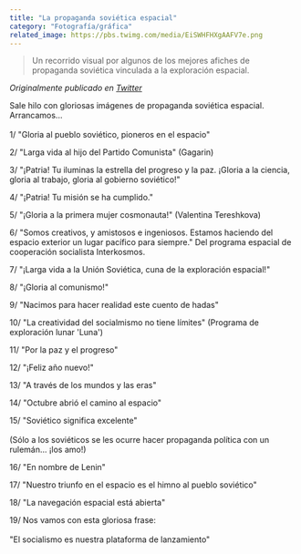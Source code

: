 ```yaml
---
title: "La propaganda soviética espacial"
category: "Fotografía/gráfica"
related_image: https://pbs.twimg.com/media/EiSWHFHXgAAFV7e.png
---
```

> Un recorrido visual por algunos de los mejores afiches de propaganda soviética vinculada a la exploración espacial.

*Originalmente publicado en [Twitter](https://twitter.com/guidodecaso/status/1307335316781576195)*

<div class="card-tweets" dir="auto">
    <p>Sale hilo con gloriosas imágenes de propaganda soviética espacial. Arrancamos...<br />
<br />
<span class="nop nop-start">1/ </span> "Gloria al pueblo soviético, pioneros en el espacio" <span class="entity-image"><a href="https://pbs.twimg.com/media/EiSWHFHXgAAFV7e.png" target="_blank"><img alt="" src="https://pbs.twimg.com/media/EiSWHFHXgAAFV7e.png" data-src="https://pbs.twimg.com/media/EiSWHFHXgAAFV7e.png"></a></span></p>
    <p><span class="nop nop-start">2/ </span> "Larga vida al hijo del Partido Comunista" (Gagarin) <span class="entity-image"><a href="https://pbs.twimg.com/media/EiSWI-tXgAMsMez.jpg" target="_blank"><img alt="" src="https://pbs.twimg.com/media/EiSWI-tXgAMsMez.jpg" data-src="https://pbs.twimg.com/media/EiSWI-tXgAMsMez.jpg"></a></span></p>
    <p><span class="nop nop-start">3/ </span> "¡Patria! Tu iluminas la estrella del progreso y la paz. ¡Gloria a la ciencia, gloria al trabajo, gloria al gobierno soviético!" <span class="entity-image"><a href="https://pbs.twimg.com/media/EiSSwadWsAwTQ5D.jpg" target="_blank"><img alt="" src="https://pbs.twimg.com/media/EiSSwadWsAwTQ5D.jpg" data-src="https://pbs.twimg.com/media/EiSSwadWsAwTQ5D.jpg"></a></span></p>
    <p><span class="nop nop-start">4/ </span> "¡Patria! Tu misión se ha cumplido." <span class="entity-image"><a href="https://pbs.twimg.com/media/EiSTRD0XgAMEFm8.jpg" target="_blank"><img alt="" src="https://pbs.twimg.com/media/EiSTRD0XgAMEFm8.jpg" data-src="https://pbs.twimg.com/media/EiSTRD0XgAMEFm8.jpg"></a></span></p>
    <p><span class="nop nop-start">5/ </span> "¡Gloria a la primera mujer cosmonauta!"  (Valentina Tereshkova) <span class="entity-image"><a href="https://pbs.twimg.com/media/EiSTX1tWAAgSoL0.jpg" target="_blank"><img alt="" src="https://pbs.twimg.com/media/EiSTX1tWAAgSoL0.jpg" data-src="https://pbs.twimg.com/media/EiSTX1tWAAgSoL0.jpg"></a></span></p>
    <p><span class="nop nop-start">6/ </span> "Somos creativos, y amistosos e ingeniosos. Estamos haciendo del espacio exterior un lugar pacífico para siempre." Del programa espacial de cooperación socialista Interkosmos. <span class="entity-image"><a href="https://pbs.twimg.com/media/EiSTg3dXkAAg0IT.jpg" target="_blank"><img alt="" src="https://pbs.twimg.com/media/EiSTg3dXkAAg0IT.jpg" data-src="https://pbs.twimg.com/media/EiSTg3dXkAAg0IT.jpg"></a></span></p>
    <p><span class="nop nop-start">7/ </span> "¡Larga vida a la Unión Soviética, cuna de la exploración espacial!" <span class="entity-image"><a href="https://pbs.twimg.com/media/EiSTw3xX0AEguXk.jpg" target="_blank"><img alt="" src="https://pbs.twimg.com/media/EiSTw3xX0AEguXk.jpg" data-src="https://pbs.twimg.com/media/EiSTw3xX0AEguXk.jpg"></a></span></p>
    <p><span class="nop nop-start">8/ </span> "¡Gloria al comunismo!" <span class="entity-image"><a href="https://pbs.twimg.com/media/EiSUevKWkAQH3HF.jpg" target="_blank"><img alt="" src="https://pbs.twimg.com/media/EiSUevKWkAQH3HF.jpg" data-src="https://pbs.twimg.com/media/EiSUevKWkAQH3HF.jpg"></a></span></p>
    <p><span class="nop nop-start">9/ </span> "Nacimos para hacer realidad este cuento de hadas" <span class="entity-image"><a href="https://pbs.twimg.com/media/EiSUmb0XcAEoffy.jpg" target="_blank"><img alt="" src="https://pbs.twimg.com/media/EiSUmb0XcAEoffy.jpg" data-src="https://pbs.twimg.com/media/EiSUmb0XcAEoffy.jpg"></a></span></p>
    <p><span class="nop nop-start">10/ </span> "La creatividad del socialmismo no tiene límites" (Programa de exploración lunar 'Luna') <span class="entity-image"><a href="https://pbs.twimg.com/media/EiSUpvVXgAAZJJz.jpg" target="_blank"><img alt="" src="https://pbs.twimg.com/media/EiSUpvVXgAAZJJz.jpg" data-src="https://pbs.twimg.com/media/EiSUpvVXgAAZJJz.jpg"></a></span></p>
    <p><span class="nop nop-start">11/ </span> "Por la paz y el progreso" <span class="entity-image"><a href="https://pbs.twimg.com/media/EiSVH1EWAAAAl1U.jpg" target="_blank"><img alt="" src="https://pbs.twimg.com/media/EiSVH1EWAAAAl1U.jpg" data-src="https://pbs.twimg.com/media/EiSVH1EWAAAAl1U.jpg"></a></span></p>
    <p><span class="nop nop-start">12/ </span> "¡Feliz año nuevo!" <span class="entity-image"><a href="https://pbs.twimg.com/media/EiSVNF6XsAASlWG.jpg" target="_blank"><img alt="" src="https://pbs.twimg.com/media/EiSVNF6XsAASlWG.jpg" data-src="https://pbs.twimg.com/media/EiSVNF6XsAASlWG.jpg"></a></span></p>
    <p><span class="nop nop-start">13/ </span> "A través de los mundos y las eras" <span class="entity-image"><a href="https://pbs.twimg.com/media/EiSVUYIX0AAzVQE.jpg" target="_blank"><img alt="" src="https://pbs.twimg.com/media/EiSVUYIX0AAzVQE.jpg" data-src="https://pbs.twimg.com/media/EiSVUYIX0AAzVQE.jpg"></a></span></p>
    <p><span class="nop nop-start">14/ </span> "Octubre abrió el camino al espacio" <span class="entity-image"><a href="https://pbs.twimg.com/media/EiSVaTjWoAI10CO.jpg" target="_blank"><img alt="" src="https://pbs.twimg.com/media/EiSVaTjWoAI10CO.jpg" data-src="https://pbs.twimg.com/media/EiSVaTjWoAI10CO.jpg"></a></span></p>
    <p><span class="nop nop-start">15/ </span> "Soviético significa excelente"<br />
<br />
(Sólo a los soviéticos se les ocurre hacer propaganda política con un rulemán... ¡los amo!) <span class="entity-image"><a href="https://pbs.twimg.com/media/EiSVfW9XYAETu6j.jpg" target="_blank"><img alt="" src="https://pbs.twimg.com/media/EiSVfW9XYAETu6j.jpg" data-src="https://pbs.twimg.com/media/EiSVfW9XYAETu6j.jpg"></a></span></p>
    <p><span class="nop nop-start">16/ </span> "En nombre de Lenin" <span class="entity-image"><a href="https://pbs.twimg.com/media/EiSVrUvXsAEgBu6.jpg" target="_blank"><img alt="" src="https://pbs.twimg.com/media/EiSVrUvXsAEgBu6.jpg" data-src="https://pbs.twimg.com/media/EiSVrUvXsAEgBu6.jpg"></a></span></p>
    <p><span class="nop nop-start">17/ </span> "Nuestro triunfo en el espacio es el himno al pueblo soviético" <span class="entity-image"><a href="https://pbs.twimg.com/media/EiSVxmCX0AIy-Pw.jpg" target="_blank"><img alt="" src="https://pbs.twimg.com/media/EiSVxmCX0AIy-Pw.jpg" data-src="https://pbs.twimg.com/media/EiSVxmCX0AIy-Pw.jpg"></a></span></p>
    <p><span class="nop nop-start">18/ </span> "La navegación espacial está abierta" <span class="entity-image"><a href="https://pbs.twimg.com/media/EiSV9MtXYAAWkEh.png" target="_blank"><img alt="" src="https://pbs.twimg.com/media/EiSV9MtXYAAWkEh.png" data-src="https://pbs.twimg.com/media/EiSV9MtXYAAWkEh.png"></a></span></p>
    <p><span class="nop nop-start">19/ </span> Nos vamos con esta gloriosa frase:<br />
<br />
"El socialismo es nuestra plataforma de lanzamiento" <span class="entity-image"><a href="https://pbs.twimg.com/media/EiSWe9YWoAAiTZf.jpg" target="_blank"><img alt="" src="https://pbs.twimg.com/media/EiSWe9YWoAAiTZf.jpg" data-src="https://pbs.twimg.com/media/EiSWe9YWoAAiTZf.jpg"></a></span></p>
</div>

